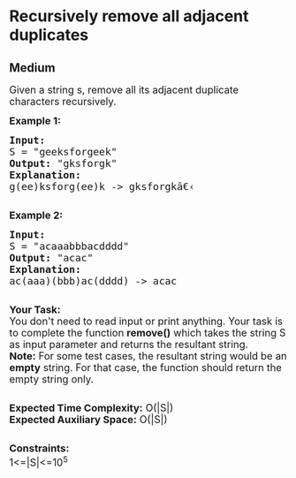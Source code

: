 # Recursively remove all adjacent duplicates
## Medium 
<div class="problem-statement" bis_skin_checked="1">
                <p></p><p><span style="font-size:18px">Given a string s, remove all its adjacent duplicate characters recursively.&nbsp;</span></p>

<p><strong><span style="font-size:18px">Example 1:</span></strong></p>

<pre><span style="font-size:18px"><strong>Input:</strong>
S = "geeksforgeek"
<strong>Output:</strong> "gksforgk"
<strong>Explanation: </strong>
g(ee)ksforg(ee)k -&gt; gksforgkâ€‹</span></pre>

<p><br>
<strong><span style="font-size:18px">Example 2:</span></strong></p>

<pre><span style="font-size:18px"><strong>Input: 
</strong>S = "acaaabbbacdddd"
<strong>Output:</strong> "acac"
<strong>Explanation: 
</strong>ac(aaa)(bbb)ac(dddd) -&gt; acac</span></pre>

<p><br>
<span style="font-size:18px"><strong>Your Task:</strong><br>
You don't need to read input or print anything. Your task is to complete the function <strong>remove()</strong> which takes the string S as input parameter and returns the resultant string.<br>
<strong>Note:</strong> For some test cases, the resultant string would be an <strong>empty</strong> string. For that case, the function should return the empty string only.</span></p>

<p><br>
<span style="font-size:18px"><strong>Expected Time Complexity:</strong> O(|S|)<br>
<strong>Expected Auxiliary Space:</strong> O(|S|)</span></p>

<p><br>
<span style="font-size:18px"><strong>Constraints:</strong><br>
1&lt;=|S|&lt;=10<sup>5</sup></span></p>
 <p></p>
            </div>